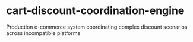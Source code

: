 # cart-discount-coordination-engine
Production e-commerce system coordinating complex discount scenarios across incompatible platforms
